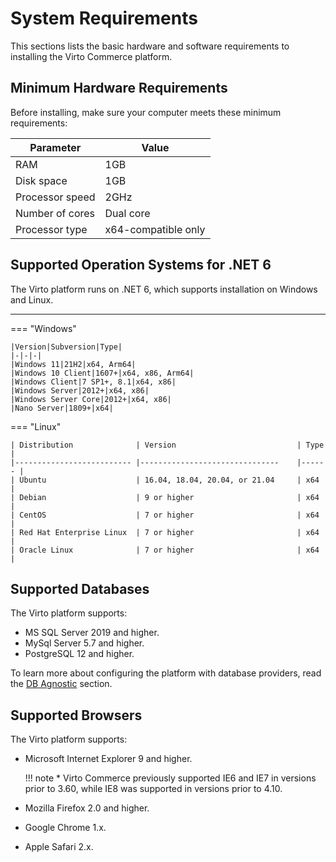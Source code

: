 ﻿# System Requirements
This sections lists the basic hardware and software requirements to installing the Virto Commerce platform.

## Minimum Hardware Requirements
Before installing, make sure your computer meets these minimum requirements:

| Parameter | Value |
|-|-|
| RAM | 1GB |
|Disk space | 1GB |
| Processor speed | 2GHz |
| Number of cores | Dual core |
| Processor type | x64-compatible only |

## Supported Operation Systems for .NET 6

The Virto platform runs on .NET 6, which supports installation on Windows and Linux.

<hr />
=== "Windows"

    |Version|Subversion|Type|
    |-|-|-|
    |Windows 11|21H2|x64, Arm64|
    |Windows 10 Client|1607+|x64, x86, Arm64|
    |Windows Client|7 SP1+, 8.1|x64, x86|
    |Windows Server|2012+|x64, x86|
    |Windows Server Core|2012+|x64, x86|
    |Nano Server|1809+|x64|

    
=== "Linux"

    | Distribution             	| Version                       	| Type 	|
    |--------------------------	|-------------------------------	|------	|
    | Ubuntu                   	| 16.04, 18.04, 20.04, or 21.04 	| x64  	|
    | Debian                   	| 9 or higher                   	| x64  	|
    | CentOS                   	| 7 or higher                   	| x64  	|
    | Red Hat Enterprise Linux 	| 7 or higher                   	| x64  	|
    | Oracle Linux             	| 7 or higher                   	| x64  	|


## Supported Databases
The Virto platform supports:

* MS SQL Server 2019 and higher.
* MySql Server 5.7 and higher.
* PostgreSQL 12 and higher.

To learn more about configuring the platform with database providers, read the [DB Agnostic](/../Fundamentals/DB-Agnostic/overview.md) section.

## Supported Browsers
The Virto platform supports:

-   Microsoft Internet Explorer 9 and higher.

    !!! note
        * Virto Commerce previously supported IE6 and IE7 in versions prior to 3.60, while IE8 was supported in versions prior to 4.10.
    
-   Mozilla Firefox 2.0 and higher.
    
-   Google Chrome 1.x.
    
-   Apple Safari 2.x.
